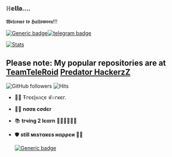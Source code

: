 ### ℍ𝕖𝕝𝕝𝕠.... 

𝖂𝖊𝖑𝖈𝖔𝖒𝖊 𝖙𝖔 𝕳𝖆𝖑𝖑𝖔𝖜𝖊𝖊𝖓!!!


[![Generic badge](https://img.shields.io/badge/REACHME-@-<COLOR>.svg)](https://github.com/P-Phreak)[![telegram badge](https://img.shields.io/badge/꧁✧ƤℜɆĐ₳₮Øℜ✧꧂-30302f?style=flat&logo=telegram)](https://telegram.dog/PredatorHackerzZ)



[![Stats](https://github-readme-stats.vercel.app/api?username=P-Phreak&hide=prs&count_private=true&show_icons=true&theme=algolia)](https://github.com/anuraghazra/github-readme-stats)

## Please note: My popular repositories are at [TeamTeleRoid](https://GitHub.com/TeamTeleRoid) [Predator HackerzZ](https://github.com/P-Phreak)
                


![GitHub followers](https://img.shields.io/github/followers/P-Phreak?style=social)     ![Hits](https://hits.seeyoufarm.com/api/count/incr/badge.svg?url=https://github.com/P-Phreak/)

- 👨‍💼 Ŧгєєɭคภςє ฬ๏гкєг.
- 👨‍💻 <b>nσσв cσdєr</b>
- 📚 <b>trчíng 2 lєαrn</b> 🚶🏻‍♂️🚶🏻‍♂️
- 🛡 <b>still мιѕтαкєѕ нαρρєи</b> 🤷‍♂️

  [![Generic badge](https://img.shields.io/badge/AnyㅤDσυႦƚʂ.ping@-TeleRoidGroup-RED.svg)](https://telegram.dog/TeleRoidGroup)

